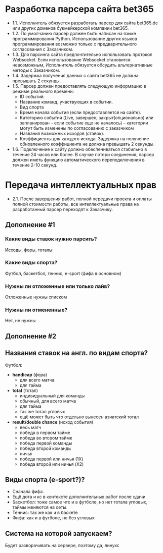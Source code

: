 # Разработка парсера сайта bet365
* 1.1. Исполнитель обязуется разработать парсер для сайта bet365.de или других доменов букмейкерской компании bet365.
* 1.2. По умолчанию парсер должен быть написан на языке программирования Python. Использование других языков программирования возможно только с предварительного согласования с Заказчиком.
* 1.3. Для парсинга сайта предпочтительно использовать протокол Websocket. Если использование Websocket становится невозможным, Исполнитель обязуется обсудить альтернативные методы с Заказчиком.
* 1.4. Задержка получения данных с сайта bet365 не должна превышать 2 секунды.
* 1.5. Парсер должен предоставлять следующую информацию в режиме реального времени:
  - ID событий.
  - Название команд, участвующих в событии.
  - Вид спорта
  - Время начала события (если предоставляется на сайте).
  - Категорию события (Live, завершен, закрыт(опционально) или  запланирован – если событие еще не началось) – категории могут быть изменены по согласованию с заказчиком 
  - Названия возможных исходов (ставок).
  - Коэффициенты для каждого исхода. Задержка на получение обновленного коэффициента не должна превышать 2 секунды.
* 1.6. Подключение к сайту должно обеспечиваться стабильно в течение 24 часов или более. В случае потери соединения, парсер должен иметь функцию автоматического переподключения в течение 2-10 секунд.
# Передача интеллектуальных прав
* 2.1. После завершения работ, полной передачи проекта и оплаты полной стоимости работы, все интеллектуальные права на разработанный парсер переходят к Заказчику.


## Дополнение #1

### Какие виды ставок нужно парсить?

Исходы, форы, тоталы

### Какие виды спорта?

Футбол, баскетбол, теннис, e-sport (фифа в основном)

### Нужны ли отложенные или только лайв?

Отложенные нужны списком

### Нужны ли отмененные?

Нет, не нужны


## Дополнение #2

## Названия ставок на англ. по видам спорта?

Футбол:

- **handicap** (фора)
  - для всего матча
  - для тайма
- **total** (тотал)
  - индивидуальный для команды
  - обычный, для всего матча
  - для тайма
  - так же тотал угловых
  - ещё может быть что отдельно вынесен азиатский тотал
- **result/double chance** (исход события)
  - весь матч
  - победа в первом тайме
  - победа во втором тайме
  - победа первой команды
  - победа второй команды
  - ничья
  - победа первой или ничья (1X)
  - победа второй или ничья (X2)

## Виды спорта (e-sport?)?

* Сначала фифа. 
* Ещё дота и кс в контексте дополнительных работ после сдачи.
* Баскетбол: тоже самое что и в футболе, но нет тотала угловых, таймы меняются на сеты.
* Теннис: так же как и в баскете
* Фифа: как и в футболе, но без угловых

## Система на которой запускаем?

Будет разворачивать на сервере, поэтому да, линукс